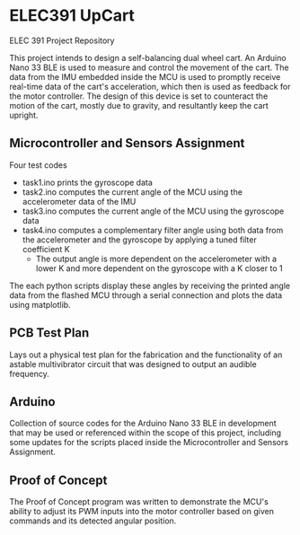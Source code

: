 # ELEC391 UpCart
ELEC 391 Project Repository

This project intends to design a self-balancing dual wheel cart. An Arduino Nano 33 BLE is used to measure and control the movement of the cart.
The data from the IMU embedded inside the MCU is used to promptly receive real-time data of the cart's acceleration, which then is used as feedback for the motor controller.
The design of this device is set to counteract the motion of the cart, mostly due to gravity, and resultantly keep the cart upright.

## Microcontroller and Sensors Assignment
Four test codes
- task1.ino prints the gyroscope data
- task2.ino computes the current angle of the MCU using the accelerometer data of the IMU
- task3.ino computes the current angle of the MCU using the gyroscope data
- task4.ino computes a complementary filter angle using both data from the accelerometer and the gyroscope by applying a tuned filter coefficient K
    - The output angle is more dependent on the accelerometer with a lower K and more dependent on the gyroscope with a K closer to 1

The each python scripts display these angles by receiving the printed angle data from the flashed MCU through a serial connection and plots the data using matplotlib.

## PCB Test Plan
Lays out a physical test plan for the fabrication and the functionality of an astable multivibrator circuit that was designed to output an audible frequency.

## Arduino
Collection of source codes for the Arduino Nano 33 BLE in development that may be used or referenced within the scope of this project, including some updates for the scripts placed inside the Microcontroller and Sensors Assignment.

## Proof of Concept
The Proof of Concept program was written to demonstrate the MCU's ability to adjust its PWM inputs into the motor controller based on given commands and its detected angular position.
